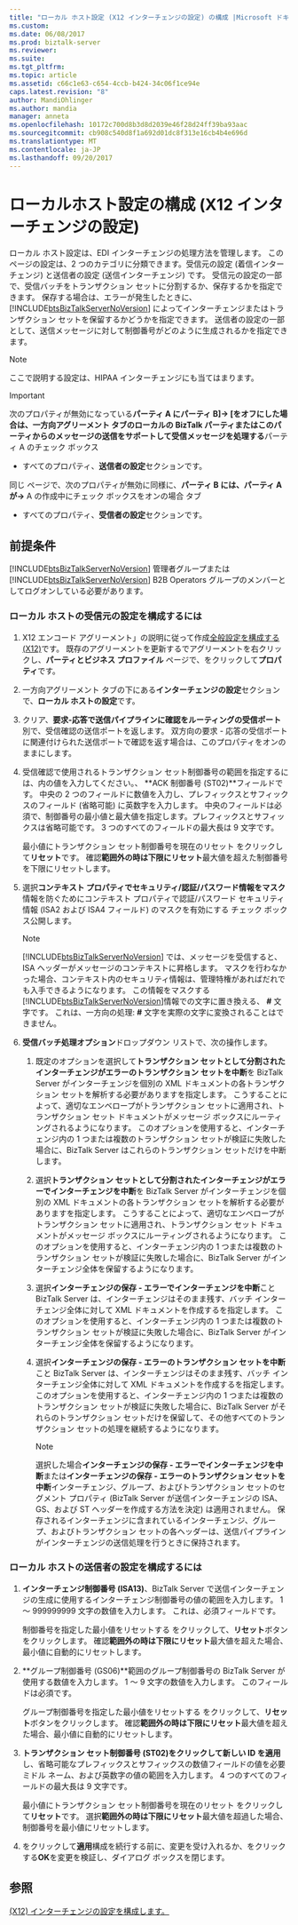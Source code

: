 ```yaml
---
title: "ローカル ホスト設定 (X12 インターチェンジの設定) の構成 |Microsoft ドキュメント"
ms.custom: 
ms.date: 06/08/2017
ms.prod: biztalk-server
ms.reviewer: 
ms.suite: 
ms.tgt_pltfrm: 
ms.topic: article
ms.assetid: c66c1e63-c654-4ccb-b424-34c06f1ce94e
caps.latest.revision: "8"
author: MandiOhlinger
ms.author: mandia
manager: anneta
ms.openlocfilehash: 10172c700d8b3d8d2039e46f28d24ff39ba93aac
ms.sourcegitcommit: cb908c540d8f1a692d01dc8f313e16cb4b4e696d
ms.translationtype: MT
ms.contentlocale: ja-JP
ms.lasthandoff: 09/20/2017
---
```

# <a name="configuring-local-host-settings-x12-interchange-settings"></a>ローカルホスト設定の構成 (X12 インターチェンジの設定)
ローカル ホスト設定は、EDI インターチェンジの処理方法を管理します。 このページの設定は、2 つのカテゴリに分類できます。受信元の設定 (着信インターチェンジ) と送信者の設定 (送信インターチェンジ) です。 受信元の設定の一部で、受信バッチをトランザクション セットに分割するか、保存するかを指定できます。 保存する場合は、エラーが発生したときに、[!INCLUDE[btsBizTalkServerNoVersion](../includes/btsbiztalkservernoversion-md.md)] によってインターチェンジまたはトランザクション セットを保留するかどうかを指定できます。 送信者の設定の一部として、送信メッセージに対して制御番号がどのように生成されるかを指定できます。  
  
> [!NOTE]
>  ここで説明する設定は、HIPAA インターチェンジにも当てはまります。  
  
> [!IMPORTANT]
>  次のプロパティが無効になっている**パーティ A にパーティ B]-> [**をオフにした場合は、一方向アグリーメント タブの**ローカルの BizTalk パーティまたはこのパーティからのメッセージの送信をサポートして受信メッセージを処理する**パーティ A のチェック ボックス  
>   
>  -   すべてのプロパティ、**送信者の設定**セクションです。  
>   
>  同じ ページで、次のプロパティが無効に同様に、**パーティ B には、パーティ A が->**  A の作成中にチェック ボックスをオンの場合 タブ  
>   
>  -   すべてのプロパティ、**受信者の設定**セクションです。  
  
## <a name="prerequisites"></a>前提条件  
 [!INCLUDE[btsBizTalkServerNoVersion](../includes/btsbiztalkservernoversion-md.md)] 管理者グループまたは [!INCLUDE[btsBizTalkServerNoVersion](../includes/btsbiztalkservernoversion-md.md)] B2B Operators グループのメンバーとしてログオンしている必要があります。  
  
### <a name="to-configure-local-host--receivers-settings"></a>ローカル ホストの受信元の設定を構成するには  
  
1.  X12 エンコード アグリーメント」の説明に従って作成[全般設定を構成する (X12)](../core/configuring-general-settings-x12.md)です。 既存のアグリーメントを更新するでアグリーメントを右クリックし、**パーティとビジネス プロファイル** ページで、をクリックして**プロパティ**です。  
  
2.  一方向アグリーメント タブの下にある**インターチェンジの設定**セクションで、**ローカル ホストの設定**です。  
  
3.  クリア、**要求-応答で送信パイプラインに確認をルーティングの受信ポート**別で、受信確認の送信ポートを返します。 双方向の要求 - 応答の受信ポートに関連付けられた送信ポートで確認を返す場合は、このプロパティをオンのままにします。  
  
4.  受信確認で使用されるトランザクション セット制御番号の範囲を指定するには、内の値を入力してください。、 **ACK 制御番号 (ST02)**フィールドです。 中央の 2 つのフィールドに数値を入力し、プレフィックスとサフィックスのフィールド (省略可能) に英数字を入力します。 中央のフィールドは必須で、制御番号の最小値と最大値を指定します。プレフィックスとサフィックスは省略可能です。 3 つのすべてのフィールドの最大長は 9 文字です。  
  
     最小値にトランザクション セット制御番号を現在のリセット をクリックして**リセット**です。 確認**範囲外の時は下限にリセット**最大値を超えた制御番号を下限にリセットします。  
  
5.  選択**コンテキスト プロパティでセキュリティ/認証/パスワード情報をマスク**情報を防ぐためにコンテキスト プロパティで認証/パスワード セキュリティ情報 (ISA2 および ISA4 フィールド) のマスクを有効にする チェック ボックス公開します。  
  
    > [!NOTE]
    >  [!INCLUDE[btsBizTalkServerNoVersion](../includes/btsbiztalkservernoversion-md.md)] では、メッセージを受信すると、ISA ヘッダーがメッセージのコンテキストに昇格します。 マスクを行わなかった場合、コンテキスト内のセキュリティ情報は、管理特権があればだれでも入手できるようになります。 この情報をマスクする[!INCLUDE[btsBizTalkServerNoVersion](../includes/btsbiztalkservernoversion-md.md)]情報での文字に置き換える、  **#** 文字です。 これは、一方向の処理:  **#** 文字を実際の文字に変換されることはできません。  
  
6.  **受信バッチ処理オプション**ドロップダウン リストで、次の操作します。  
  
    1.  既定のオプションを選択して**トランザクション セットとして分割されたインターチェンジがエラーのトランザクション セットを中断**を BizTalk Server がインターチェンジを個別の XML ドキュメントの各トランザクション セットを解析する必要がありますを指定します。 こうすることによって、適切なエンベロープがトランザクション セットに適用され、トランザクション セット ドキュメントがメッセージ ボックスにルーティングされるようになります。 このオプションを使用すると、インターチェンジ内の 1 つまたは複数のトランザクション セットが検証に失敗した場合に、BizTalk Server はこれらのトランザクション セットだけを中断します。  
  
    2.  選択**トランザクション セットとして分割されたインターチェンジがエラーでインターチェンジを中断**を BizTalk Server がインターチェンジを個別の XML ドキュメントの各トランザクション セットを解析する必要がありますを指定します。 こうすることによって、適切なエンベロープがトランザクション セットに適用され、トランザクション セット ドキュメントがメッセージ ボックスにルーティングされるようになります。 このオプションを使用すると、インターチェンジ内の 1 つまたは複数のトランザクション セットが検証に失敗した場合に、BizTalk Server がインターチェンジ全体を保留するようになります。  
  
    3.  選択**インターチェンジの保存 - エラーでインターチェンジを中断**こと BizTalk Server は、インターチェンジはそのまま残す、バッチ インターチェンジ全体に対して XML ドキュメントを作成するを指定します。 このオプションを使用すると、インターチェンジ内の 1 つまたは複数のトランザクション セットが検証に失敗した場合に、BizTalk Server がインターチェンジ全体を保留するようになります。  
  
    4.  選択**インターチェンジの保存 - エラーのトランザクション セットを中断**こと BizTalk Server は、インターチェンジはそのまま残す、バッチ インターチェンジ全体に対して XML ドキュメントを作成するを指定します。 このオプションを使用すると、インターチェンジ内の 1 つまたは複数のトランザクション セットが検証に失敗した場合に、BizTalk Server がそれらのトランザクション セットだけを保留して、その他すべてのトランザクション セットの処理を継続するようになります。  
  
        > [!NOTE]
        >  選択した場合**インターチェンジの保存 - エラーでインターチェンジを中断**または**インターチェンジの保存 - エラーのトランザクション セットを中断**インターチェンジ、グループ、およびトランザクション セットのセグメント プロパティ (BizTalk Server が送信インターチェンジの ISA、GS、および ST ヘッダーを作成する方法を決定) は適用されません。 保存されるインターチェンジに含まれているインターチェンジ、グループ、およびトランザクション セットの各ヘッダーは、送信パイプラインがインターチェンジの送信処理を行うときに保持されます。  
  
### <a name="to-configure-local-host--senders-settings"></a>ローカル ホストの送信者の設定を構成するには  
  
1.  **インターチェンジ制御番号 (ISA13)**、BizTalk Server で送信インターチェンジの生成に使用するインターチェンジ制御番号の値の範囲を入力します。 1 ～ 999999999 文字の数値を入力します。 これは、必須フィールドです。  
  
     制御番号を指定した最小値をリセットする をクリックして、**リセット**ボタンをクリックします。 確認**範囲外の時は下限にリセット**最大値を超えた場合、最小値に自動的にリセットします。  
  
2.  **グループ制御番号 (GS06)**範囲のグループ制御番号の BizTalk Server が使用する数値を入力します。 1 ～ 9 文字の数値を入力します。 このフィールドは必須です。  
  
     グループ制御番号を指定した最小値をリセットする をクリックして、**リセット**ボタンをクリックします。 確認**範囲外の時は下限にリセット**最大値を超えた場合、最小値に自動的にリセットします。  
  
3.  **トランザクション セット制御番号 (ST02)**をクリックして**新しい ID を適用**し、省略可能なプレフィックスとサフィックスの数値フィールドの値を必要ミドル ネーム、および英数字の値の範囲を入力します。 4 つのすべてのフィールドの最大長は 9 文字です。  
  
     最小値にトランザクション セット制御番号を現在のリセット をクリックして**リセット**です。 選択**範囲外の時は下限にリセット**最大値を超過した場合、制御番号を最小値にリセットします。  
  
4.  をクリックして**適用**構成を続行する前に、変更を受け入れるか、をクリックする**OK**を変更を検証し、ダイアログ ボックスを閉じます。  
  
## <a name="see-also"></a>参照  
 [(X12) インターチェンジの設定を構成します。](../core/configuring-interchange-settings-x12.md)